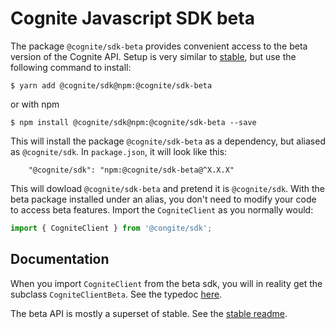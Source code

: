 Cognite Javascript SDK beta
===========================
The package `@cognite/sdk-beta` provides convenient access to the beta version of the Cognite API.
Setup is very similar to [stable](https://github.com/cognitedata/cognite-sdk-js/blob/v1/packages/stable/README.md),
but use the following command to install:
```
$ yarn add @cognite/sdk@npm:@cognite/sdk-beta
```
or with npm
```
$ npm install @cognite/sdk@npm:@cognite/sdk-beta --save
```

This will install the package `@cognite/sdk-beta` as a dependency, but aliased as `@cognite/sdk`.
In `package.json`, it will look like this:
```
    "@cognite/sdk": "npm:@cognite/sdk-beta@^X.X.X"
```

This will dowload `@cognite/sdk-beta` and pretend it is `@cognite/sdk`.
With the beta package installed under an alias, you don't need to modify your code
to access beta features. Import the `CogniteClient` as you normally would:
```js
import { CogniteClient } from '@congite/sdk';
```

## Documentation

When you import `CogniteClient` from the beta sdk, you will in reality get the subclass `CogniteClientBeta`.
See the typedoc [here](https://cognitedata.github.io/cognite-sdk-js/beta/classes/cogniteclientbeta.html).

The beta API is mostly a superset of stable. See the [stable readme](https://github.com/cognitedata/cognite-sdk-js/blob/v1/packages/stable/README.md).